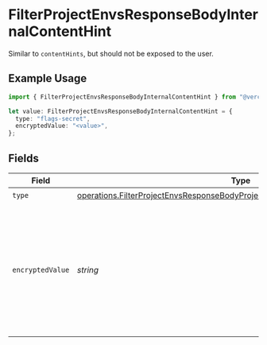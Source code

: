 # FilterProjectEnvsResponseBodyInternalContentHint

Similar to `contentHints`, but should not be exposed to the user.

## Example Usage

```typescript
import { FilterProjectEnvsResponseBodyInternalContentHint } from "@vercel/sdk/models/operations/filterprojectenvs.js";

let value: FilterProjectEnvsResponseBodyInternalContentHint = {
  type: "flags-secret",
  encryptedValue: "<value>",
};
```

## Fields

| Field                                                                                                                                                                            | Type                                                                                                                                                                             | Required                                                                                                                                                                         | Description                                                                                                                                                                      |
| -------------------------------------------------------------------------------------------------------------------------------------------------------------------------------- | -------------------------------------------------------------------------------------------------------------------------------------------------------------------------------- | -------------------------------------------------------------------------------------------------------------------------------------------------------------------------------- | -------------------------------------------------------------------------------------------------------------------------------------------------------------------------------- |
| `type`                                                                                                                                                                           | [operations.FilterProjectEnvsResponseBodyProjectsResponse200ApplicationJSONType](../../models/operations/filterprojectenvsresponsebodyprojectsresponse200applicationjsontype.md) | :heavy_check_mark:                                                                                                                                                               | N/A                                                                                                                                                                              |
| `encryptedValue`                                                                                                                                                                 | *string*                                                                                                                                                                         | :heavy_check_mark:                                                                                                                                                               | Contains the `value` of the env variable, encrypted with a special key to make decryption possible in the subscriber Lambda.                                                     |